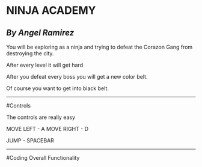 # NINJA ACADEMY
## _By Angel Ramirez_

You will be exploring as a ninja and trying to defeat the Corazon Gang from
destroying the city.

After every level it will get hard

After you defeat every boss you will get a new color belt.

Of course you want to get into black belt.

---

#Controls

The controls are really easy

MOVE LEFT - A
MOVE RIGHT - D

JUMP - SPACEBAR

---

#Coding Overall Functionality
